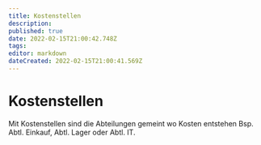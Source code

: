 ```yaml
---
title: Kostenstellen
description: 
published: true
date: 2022-02-15T21:00:42.748Z
tags: 
editor: markdown
dateCreated: 2022-02-15T21:00:41.569Z
---
```


# Kostenstellen
Mit Kostenstellen sind die Abteilungen gemeint wo Kosten entstehen Bsp. Abtl. Einkauf, Abtl. Lager oder Abtl. IT.

